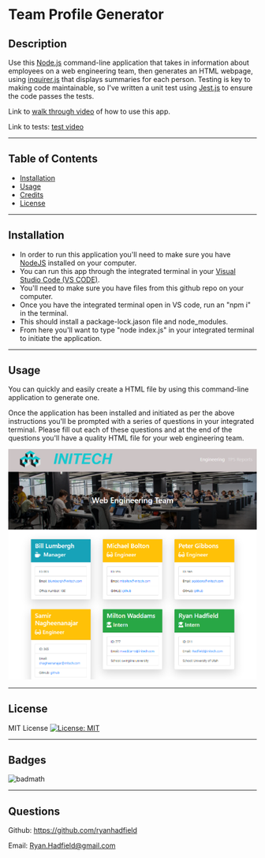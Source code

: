 # Team Profile Generator

## Description

Use this [Node.js](https://nodejs.dev/) command-line application that takes in information about employees on a web engineering team, then generates an HTML webpage, using [inquirer.js](https://www.npmjs.com/package/inquirer) that displays summaries for each person. 
Testing is key to making code maintainable, so I've written a unit test using [Jest.js](https://jestjs.io/) to ensure the code passes the tests. 

Link to [walk through video](https://drive.google.com/file/d/1alWX3lKTcEL4QkLLzFKlir5iWiuj29et/view?usp=sharing) of how to use this app. 

Link to tests: [test video](https://drive.google.com/file/d/1TFUCY0LZ9sQkcgYv5703Le0GTEwnrs0a/view)

---

## Table of Contents

- [Installation](#installation)
- [Usage](#usage)
- [Credits](#credits)
- [License](#license)

---

## Installation

- In order to run this application you'll need to make sure you have [NodeJS](https://nodejs.org/en/) installed on your computer.
- You can run this app through the integrated terminal in your [Visual Studio Code (VS CODE)](https://code.visualstudio.com/).
- You'll need to make sure you have files from this github repo on your computer.
- Once you have the integrated terminal open in VS code, run an "npm i" in the terminal.
- This should install a package-lock.jason file and node_modules.
- From here you'll want to type "node index.js" in your integrated terminal to initiate the application.

---

## Usage

You can quickly and easily create a HTML file by using this command-line application to generate one.

Once the application has been installed and initiated as per the above instructions you'll be prompted with a series of questions in your integrated terminal. Please fill out each of these questions and at the end of the questions you'll have a quality HTML file for your web engineering team.


![alt text](./public/teamprofilesample.png)

---

## License

MIT License [![License: MIT](https://img.shields.io/badge/License-MIT-yellow.svg)](https://opensource.org/licenses/MIT)

---

## Badges

![badmath](https://img.shields.io/github/languages/top/nielsenjared/badmath)

---

## Questions

Github: https://github.com/ryanhadfield

Email: Ryan.Hadfield@gmail.com

